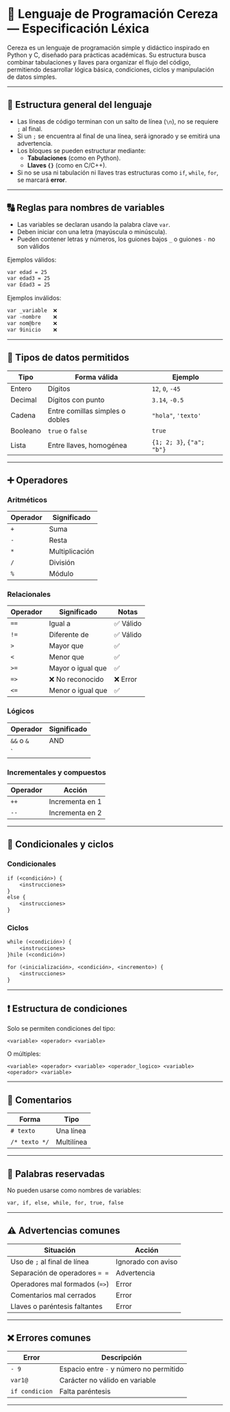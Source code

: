 
# 🍒 Lenguaje de Programación Cereza — Especificación Léxica

Cereza es un lenguaje de programación simple y didáctico inspirado en Python y C, diseñado para prácticas académicas. Su estructura busca combinar tabulaciones y llaves para organizar el flujo del código, permitiendo desarrollar lógica básica, condiciones, ciclos y manipulación de datos simples.

---

## 📌 Estructura general del lenguaje

- Las líneas de código terminan con un salto de línea (`\n`), no se requiere `;` al final.
- Si un `;` se encuentra al final de una línea, será ignorado y se emitirá una advertencia.
- Los bloques se pueden estructurar mediante:
  - **Tabulaciones** (como en Python).
  - **Llaves `{}`** (como en C/C++).
- Si no se usa ni tabulación ni llaves tras estructuras como `if`, `while`, `for`, se marcará **error**.

---

## 🔠 Reglas para nombres de variables

- Las variables se declaran usando la palabra clave `var`.
- Deben iniciar con una letra (mayúscula o minúscula).
- Pueden contener letras y números, los guiones bajos `_` o guiones `-` no son válidos

Ejemplos válidos:
```txt
var edad = 25
var edad3 = 25
var Edad3 = 25
```

Ejemplos inválidos:
```txt
var _variable  ❌
var -nombre    ❌
var nom@bre    ❌
var 9inicio    ❌
```

---

## 🔢 Tipos de datos permitidos

| Tipo        | Forma válida | Ejemplo                  |
|-------------|--------------|---------------------------|
| Entero      | Dígitos       | `12`, `0`, `-45`         |
| Decimal     | Dígitos con punto | `3.14`, `-0.5`        |
| Cadena      | Entre comillas simples o dobles | `"hola"`, `'texto'` |
| Booleano    | `true` o `false` | `true`               |
| Lista       | Entre llaves, homogénea | `{1; 2; 3}`, `{"a"; "b"}` |

---

## ➕ Operadores

### Aritméticos

| Operador | Significado     |
|----------|------------------|
| `+`      | Suma             |
| `-`      | Resta            |
| `*`      | Multiplicación   |
| `/`      | División         |
| `%`      | Módulo           |

### Relacionales

| Operador | Significado        | Notas                     |
|----------|--------------------|---------------------------|
| `==`     | Igual a            | ✅ Válido                  |
| `!=`     | Diferente de       | ✅ Válido                  |
| `>`      | Mayor que          | ✅                        |
| `<`      | Menor que          | ✅                        |
| `>=`     | Mayor o igual que  | ✅                        |
| `=>`     | ❌ No reconocido   | ❌ Error                  |
| `<=`     | Menor o igual que  | ✅                        |

### Lógicos

| Operador | Significado |
|----------|------------|
| `&&` o `&` | AND       |
| `||` o `|` | OR        |

### Incrementales y compuestos

| Operador | Acción                          |
|----------|----------------------------------|
| `++`     | Incrementa en 1                  |
| `--`     | Incrementa en 2                  |

---

## 🔁 Condicionales y ciclos

### Condicionales

```txt
if (<condición>) {
    <instrucciones>
}
else {
    <instrucciones>
}
```

### Ciclos

```txt
while (<condición>) {
    <instrucciones>
}hile (<condición>)

for (<inicialización>, <condición>, <incremento>) {
    <instrucciones>
}
```

---

## ❗ Estructura de condiciones

Solo se permiten condiciones del tipo:

```
<variable> <operador> <variable>
```

O múltiples:

```
<variable> <operador> <variable> <operador_logico> <variable> <operador> <variable>
```

---

## 💬 Comentarios

| Forma       | Tipo        |
|-------------|-------------|
| `# texto`   | Una línea   |
| `/* texto */`   | Multilínea |

---

## 🔐 Palabras reservadas

No pueden usarse como nombres de variables:

```txt
var, if, else, while, for, true, false
```

---

## ⚠️ Advertencias comunes

| Situación                          | Acción              |
|-----------------------------------|---------------------|
| Uso de `;` al final de línea      | Ignorado con aviso  |
| Separación de operadores `= =`    | Advertencia         |
| Operadores mal formados (`=>`)    | Error               |
| Comentarios mal cerrados          | Error               |
| Llaves o paréntesis faltantes     | Error               |

---

## ❌ Errores comunes

| Error                             | Descripción                             |
|----------------------------------|-----------------------------------------|
| `- 9`                            | Espacio entre `-` y número no permitido |
| `var1@`                          | Carácter no válido en variable          |
| `if condicion`                   | Falta paréntesis                        |

---
